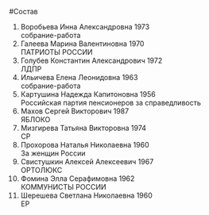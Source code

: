 #Состав
1. Воробьева Инна Александровна 1973   
    собрание-работа
2. Галеева Марина Валентиновна 1970   
    ПАТРИОТЫ РОССИИ
3. Голубев Константин Александрович 1972   
    ЛДПР
4. Ильичева Елена Леонидовна 1963   
    собрание-работа
5. Картушина Надежда Капитоновна 1956   
    Российская партия пенсионеров за справедливость
6. Махов Сергей Викторович 1987   
    ЯБЛОКО
7. Мизгирева Татьяна Викторовна 1974   
    СР
8. Прохорова Наталья Николаевна 1960   
    За женщин России
9. Свистушкин Алексей Алексеевич 1967   
    ОРТОЛЮКС
10. Фомина Элла Серафимовна 1962   
    КОММУНИСТЫ РОССИИ
11. Шерешева Светлана Николаевна 1960   
    ЕР
